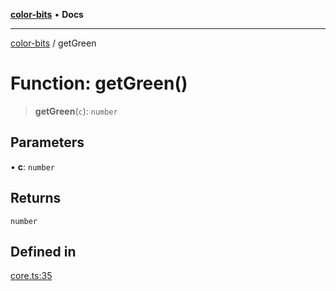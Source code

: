 [**color-bits**](../README.md) • **Docs**

***

[color-bits](../README.md) / getGreen

# Function: getGreen()

> **getGreen**(`c`): `number`

## Parameters

• **c**: `number`

## Returns

`number`

## Defined in

[core.ts:35](https://github.com/romgrk/color-bits/blob/c5c0102ea19a813c9c975d4fbcf79d350814076c/src/core.ts#L35)
